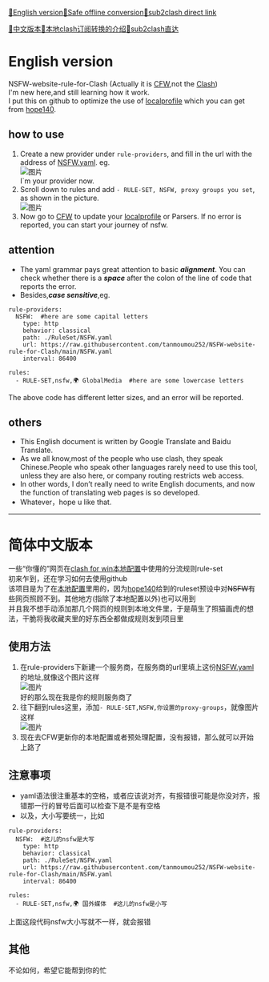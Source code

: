 [🍞English version](https://github.com/tanmoumou252/NSFWruleset#english-version)[🍞Safe offline conversion](https://github.com/tanmoumou252/NSFWruleset/blob/main/sub2clash-readme.md#english)[🍞sub2clash direct link](https://github.com/nitezs/sub2clash)

[🍘中文版本](https://github.com/tanmoumou252/NSFWruleset#%E7%AE%80%E4%BD%93%E4%B8%AD%E6%96%87%E7%89%88%E6%9C%AC)[🍘本地clash订阅转换的介绍](https://github.com/tanmoumou252/NSFWruleset/blob/main/sub2clash-readme.md#%E4%B8%AD%E6%96%87)[🍘sub2clash直达](https://github.com/nitezs/sub2clash)

# English version
NSFW-website-rule-for-Clash (Actually it is [CFW](https://github.com/Fndroid/clash_for_windows_pkg),not the [Clash](https://github.com/Dreamacro/clash))   
 I'm new here,and still learning how it work.   
 I put this on github to optimize the use of [localprofile](https://docs.cfw.lbyczf.com/contents/parser.html#%E5%90%91%E6%9C%AC%E5%9C%B0%E9%85%8D%E7%BD%AE%E6%96%87%E4%BB%B6%E6%B7%BB%E5%8A%A0%E8%AE%A2%E9%98%85%E4%BF%A1%E6%81%AF) which you can get from [hope140](https://github.com/hope140/Clash).  
 ## how to use
1. Create a new provider under `rule-providers`, and fill in the url with the address of [NSFW.yaml](https://raw.githubusercontent.com/tanmoumou252/NSFW-website-rule-for-Clash/main/NSFW.yaml).  eg.  
![图片](https://user-images.githubusercontent.com/118299342/202003750-87bc9bf9-7e5b-4da6-84ef-4de59b5f8c31.png)  
I`m your provider now.  
2. Scroll down to rules and add `- RULE-SET, NSFW, proxy groups you set`, as shown in the picture.  
![图片](https://user-images.githubusercontent.com/118299342/202005614-a1ca3c3a-f142-4357-add5-fe71ba779667.png)     
3. Now go to [CFW](https://github.com/Fndroid/clash_for_windows_pkg) to update your [localprofile](https://docs.cfw.lbyczf.com/contents/parser.html#%E5%90%91%E6%9C%AC%E5%9C%B0%E9%85%8D%E7%BD%AE%E6%96%87%E4%BB%B6%E6%B7%BB%E5%8A%A0%E8%AE%A2%E9%98%85%E4%BF%A1%E6%81%AF) or Parsers. If no error is reported, you can start your journey of nsfw.  
## attention  
* The yaml grammar pays great attention to basic ___alignment___. You can check whether there is a ___space___ after the colon of the line of code that reports the error.
* Besides,___case sensitive___,eg. 
```  
rule-providers:  
  NSFW:  #here are some capital letters
    type: http  
    behavior: classical  
    path: ./RuleSet/NSFW.yaml  
    url: https://raw.githubusercontent.com/tanmoumou252/NSFW-website-rule-for-Clash/main/NSFW.yaml  
    interval: 86400  

rules:  
  - RULE-SET,nsfw,🌍 GlobalMedia  #here are some lowercase letters
```  
The above code has different letter sizes, and an error will be reported.  
## others  
* This English document is written by Google Translate and Baidu Translate.  
* As we all know,most of the people who use clash, they speak Chinese.People who speak other languages rarely need to use this tool, unless they are also here, or company routing restricts web access.  
* In other words, I don’t really need to write English documents, and now the function of translating web pages is so developed.  
* Whatever，hope u like that.  

------  
# 简体中文版本
一些“你懂的”网页在[clash for win](https://github.com/Fndroid/clash_for_windows_pkg)[本地配置](https://docs.cfw.lbyczf.com/contents/parser.html#%E5%90%91%E6%9C%AC%E5%9C%B0%E9%85%8D%E7%BD%AE%E6%96%87%E4%BB%B6%E6%B7%BB%E5%8A%A0%E8%AE%A2%E9%98%85%E4%BF%A1%E6%81%AF)中使用的分流规则rule-set  
初来乍到，还在学习如何去使用github  
该项目是为了在[本地配置](https://docs.cfw.lbyczf.com/contents/parser.html#%E5%90%91%E6%9C%AC%E5%9C%B0%E9%85%8D%E7%BD%AE%E6%96%87%E4%BB%B6%E6%B7%BB%E5%8A%A0%E8%AE%A2%E9%98%85%E4%BF%A1%E6%81%AF)里用的，因为[hope140](https://github.com/hope140/Clash)给到的ruleset预设中对~~NSFW~~有些网页照顾不到。其他地方(指除了本地配置以外)也可以用到  
并且我不想手动添加那几个网页的规则到本地文件里，于是萌生了照猫画虎的想法，干脆将我收藏夹里的好东西全都做成规则发到项目里  
## 使用方法  
1. 在rule-providers下新建一个服务商，在服务商的url里填上这份[NSFW.yaml](https://raw.githubusercontent.com/tanmoumou252/NSFW-website-rule-for-Clash/main/NSFW.yaml)的地址,就像这个图片这样  
![图片](https://user-images.githubusercontent.com/118299342/202003750-87bc9bf9-7e5b-4da6-84ef-4de59b5f8c31.png)  
好的那么现在我是你的规则服务商了  
2. 往下翻到rules这里，添加`- RULE-SET,NSFW,你设置的proxy-groups`，就像图片这样  
![图片](https://user-images.githubusercontent.com/118299342/202005614-a1ca3c3a-f142-4357-add5-fe71ba779667.png)  
3. 现在去CFW更新你的本地配置或者预处理配置，没有报错，那么就可以开始上路了  
## 注意事项  
* yaml语法很注重基本的空格，或者应该说对齐，有报错很可能是你没对齐，报错那一行的冒号后面可以检查下是不是有空格  
* 以及，大小写要统一，比如  
```  
rule-providers:  
  NSFW:  #这儿的nsfw是大写
    type: http  
    behavior: classical  
    path: ./RuleSet/NSFW.yaml  
    url: https://raw.githubusercontent.com/tanmoumou252/NSFW-website-rule-for-Clash/main/NSFW.yaml  
    interval: 86400  

rules:  
  - RULE-SET,nsfw,🌍 国外媒体  #这儿的nsfw是小写
```  
上面这段代码nsfw大小写就不一样，就会报错  
## 其他
不论如何，希望它能帮到你的忙  

